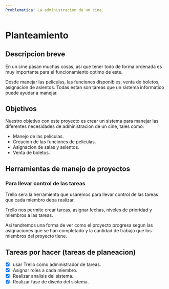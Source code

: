 ```yaml
---
Problematica: La administracion de un cine.
---
```


# Planteamiento

## Descripcion breve

En un cine pasan muchas cosas, asi que tener todo de forma ordenada es muy importante para el funcionamiento optimo de este.

Desde manejar las peliculas, las funciones disponibles, venta de boletos, asignacion de asientos. Todas estan son tareas que un sistema informatico puede ayudar a manejar.

## Objetivos

Nuestro objetivo con este proyecto es crear un sistema para manejar las diferentes necesidades de administracion de un cine, tales como:

- Manejo de las peliculas.
- Creacion de las funciones de peliculas.
- Asignacion de salas y asientos.
- Venta de boletos.

## Herramientas de manejo de proyectos

### Para llevar control de las tareas

Trello sera la herramienta que usaremos para llevar control de las tareas que cada miembro deba realizar.

Trello nos permite crear tareas, asignar fechas, niveles de prioridad y miembros a las tareas.

Asi tendremos una forma de ver como el proyecto progresa segun las asignaciones que se han completado y la cantidad de trabajo que los miembros del proyecto tiene.

## Tareas por hacer (tareas de planeacion)

- [x] usar Trello como administrador de tareas.
- [x] Asignar roles a cada miembro.
- [x] Realizar analisis del sistema.
- [x] Realizar fase de diseño del sistema.
